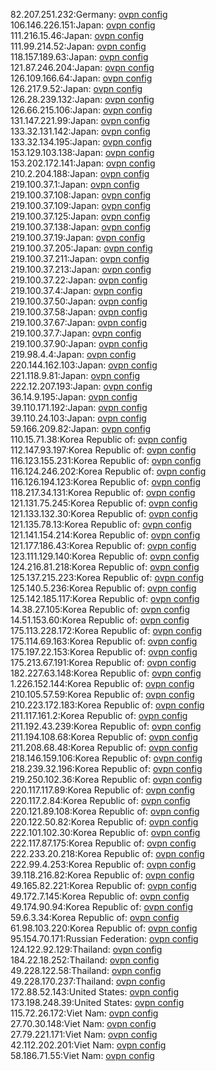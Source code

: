 82.207.251.232:Germany: [ovpn config](vpn/82_207_251_232.ovpn)  
106.146.226.151:Japan: [ovpn config](vpn/106_146_226_151.ovpn)  
111.216.15.46:Japan: [ovpn config](vpn/111_216_15_46.ovpn)  
111.99.214.52:Japan: [ovpn config](vpn/111_99_214_52.ovpn)  
118.157.189.63:Japan: [ovpn config](vpn/118_157_189_63.ovpn)  
121.87.246.204:Japan: [ovpn config](vpn/121_87_246_204.ovpn)  
126.109.166.64:Japan: [ovpn config](vpn/126_109_166_64.ovpn)  
126.217.9.52:Japan: [ovpn config](vpn/126_217_9_52.ovpn)  
126.28.239.132:Japan: [ovpn config](vpn/126_28_239_132.ovpn)  
126.66.215.106:Japan: [ovpn config](vpn/126_66_215_106.ovpn)  
131.147.221.99:Japan: [ovpn config](vpn/131_147_221_99.ovpn)  
133.32.131.142:Japan: [ovpn config](vpn/133_32_131_142.ovpn)  
133.32.134.195:Japan: [ovpn config](vpn/133_32_134_195.ovpn)  
153.129.103.138:Japan: [ovpn config](vpn/153_129_103_138.ovpn)  
153.202.172.141:Japan: [ovpn config](vpn/153_202_172_141.ovpn)  
210.2.204.188:Japan: [ovpn config](vpn/210_2_204_188.ovpn)  
219.100.37.1:Japan: [ovpn config](vpn/219_100_37_1.ovpn)  
219.100.37.108:Japan: [ovpn config](vpn/219_100_37_108.ovpn)  
219.100.37.109:Japan: [ovpn config](vpn/219_100_37_109.ovpn)  
219.100.37.125:Japan: [ovpn config](vpn/219_100_37_125.ovpn)  
219.100.37.138:Japan: [ovpn config](vpn/219_100_37_138.ovpn)  
219.100.37.19:Japan: [ovpn config](vpn/219_100_37_19.ovpn)  
219.100.37.205:Japan: [ovpn config](vpn/219_100_37_205.ovpn)  
219.100.37.211:Japan: [ovpn config](vpn/219_100_37_211.ovpn)  
219.100.37.213:Japan: [ovpn config](vpn/219_100_37_213.ovpn)  
219.100.37.22:Japan: [ovpn config](vpn/219_100_37_22.ovpn)  
219.100.37.4:Japan: [ovpn config](vpn/219_100_37_4.ovpn)  
219.100.37.50:Japan: [ovpn config](vpn/219_100_37_50.ovpn)  
219.100.37.58:Japan: [ovpn config](vpn/219_100_37_58.ovpn)  
219.100.37.67:Japan: [ovpn config](vpn/219_100_37_67.ovpn)  
219.100.37.7:Japan: [ovpn config](vpn/219_100_37_7.ovpn)  
219.100.37.90:Japan: [ovpn config](vpn/219_100_37_90.ovpn)  
219.98.4.4:Japan: [ovpn config](vpn/219_98_4_4.ovpn)  
220.144.162.103:Japan: [ovpn config](vpn/220_144_162_103.ovpn)  
221.118.9.81:Japan: [ovpn config](vpn/221_118_9_81.ovpn)  
222.12.207.193:Japan: [ovpn config](vpn/222_12_207_193.ovpn)  
36.14.9.195:Japan: [ovpn config](vpn/36_14_9_195.ovpn)  
39.110.171.192:Japan: [ovpn config](vpn/39_110_171_192.ovpn)  
39.110.24.103:Japan: [ovpn config](vpn/39_110_24_103.ovpn)  
59.166.209.82:Japan: [ovpn config](vpn/59_166_209_82.ovpn)  
110.15.71.38:Korea Republic of: [ovpn config](vpn/110_15_71_38.ovpn)  
112.147.93.197:Korea Republic of: [ovpn config](vpn/112_147_93_197.ovpn)  
116.123.155.231:Korea Republic of: [ovpn config](vpn/116_123_155_231.ovpn)  
116.124.246.202:Korea Republic of: [ovpn config](vpn/116_124_246_202.ovpn)  
116.126.194.123:Korea Republic of: [ovpn config](vpn/116_126_194_123.ovpn)  
118.217.34.131:Korea Republic of: [ovpn config](vpn/118_217_34_131.ovpn)  
121.131.75.245:Korea Republic of: [ovpn config](vpn/121_131_75_245.ovpn)  
121.133.132.30:Korea Republic of: [ovpn config](vpn/121_133_132_30.ovpn)  
121.135.78.13:Korea Republic of: [ovpn config](vpn/121_135_78_13.ovpn)  
121.141.154.214:Korea Republic of: [ovpn config](vpn/121_141_154_214.ovpn)  
121.177.186.43:Korea Republic of: [ovpn config](vpn/121_177_186_43.ovpn)  
123.111.129.140:Korea Republic of: [ovpn config](vpn/123_111_129_140.ovpn)  
124.216.81.218:Korea Republic of: [ovpn config](vpn/124_216_81_218.ovpn)  
125.137.215.223:Korea Republic of: [ovpn config](vpn/125_137_215_223.ovpn)  
125.140.5.236:Korea Republic of: [ovpn config](vpn/125_140_5_236.ovpn)  
125.142.185.117:Korea Republic of: [ovpn config](vpn/125_142_185_117.ovpn)  
14.38.27.105:Korea Republic of: [ovpn config](vpn/14_38_27_105.ovpn)  
14.51.153.60:Korea Republic of: [ovpn config](vpn/14_51_153_60.ovpn)  
175.113.228.172:Korea Republic of: [ovpn config](vpn/175_113_228_172.ovpn)  
175.114.69.163:Korea Republic of: [ovpn config](vpn/175_114_69_163.ovpn)  
175.197.22.153:Korea Republic of: [ovpn config](vpn/175_197_22_153.ovpn)  
175.213.67.191:Korea Republic of: [ovpn config](vpn/175_213_67_191.ovpn)  
182.227.63.148:Korea Republic of: [ovpn config](vpn/182_227_63_148.ovpn)  
1.226.152.144:Korea Republic of: [ovpn config](vpn/1_226_152_144.ovpn)  
210.105.57.59:Korea Republic of: [ovpn config](vpn/210_105_57_59.ovpn)  
210.223.172.183:Korea Republic of: [ovpn config](vpn/210_223_172_183.ovpn)  
211.117.161.2:Korea Republic of: [ovpn config](vpn/211_117_161_2.ovpn)  
211.192.43.239:Korea Republic of: [ovpn config](vpn/211_192_43_239.ovpn)  
211.194.108.68:Korea Republic of: [ovpn config](vpn/211_194_108_68.ovpn)  
211.208.68.48:Korea Republic of: [ovpn config](vpn/211_208_68_48.ovpn)  
218.146.159.106:Korea Republic of: [ovpn config](vpn/218_146_159_106.ovpn)  
218.239.32.196:Korea Republic of: [ovpn config](vpn/218_239_32_196.ovpn)  
219.250.102.36:Korea Republic of: [ovpn config](vpn/219_250_102_36.ovpn)  
220.117.117.89:Korea Republic of: [ovpn config](vpn/220_117_117_89.ovpn)  
220.117.2.84:Korea Republic of: [ovpn config](vpn/220_117_2_84.ovpn)  
220.121.89.108:Korea Republic of: [ovpn config](vpn/220_121_89_108.ovpn)  
220.122.50.82:Korea Republic of: [ovpn config](vpn/220_122_50_82.ovpn)  
222.101.102.30:Korea Republic of: [ovpn config](vpn/222_101_102_30.ovpn)  
222.117.87.175:Korea Republic of: [ovpn config](vpn/222_117_87_175.ovpn)  
222.233.20.218:Korea Republic of: [ovpn config](vpn/222_233_20_218.ovpn)  
222.99.4.253:Korea Republic of: [ovpn config](vpn/222_99_4_253.ovpn)  
39.118.216.82:Korea Republic of: [ovpn config](vpn/39_118_216_82.ovpn)  
49.165.82.221:Korea Republic of: [ovpn config](vpn/49_165_82_221.ovpn)  
49.172.7.145:Korea Republic of: [ovpn config](vpn/49_172_7_145.ovpn)  
49.174.90.94:Korea Republic of: [ovpn config](vpn/49_174_90_94.ovpn)  
59.6.3.34:Korea Republic of: [ovpn config](vpn/59_6_3_34.ovpn)  
61.98.103.220:Korea Republic of: [ovpn config](vpn/61_98_103_220.ovpn)  
95.154.70.171:Russian Federation: [ovpn config](vpn/95_154_70_171.ovpn)  
124.122.92.129:Thailand: [ovpn config](vpn/124_122_92_129.ovpn)  
184.22.18.252:Thailand: [ovpn config](vpn/184_22_18_252.ovpn)  
49.228.122.58:Thailand: [ovpn config](vpn/49_228_122_58.ovpn)  
49.228.170.237:Thailand: [ovpn config](vpn/49_228_170_237.ovpn)  
172.88.52.143:United States: [ovpn config](vpn/172_88_52_143.ovpn)  
173.198.248.39:United States: [ovpn config](vpn/173_198_248_39.ovpn)  
115.72.26.172:Viet Nam: [ovpn config](vpn/115_72_26_172.ovpn)  
27.70.30.148:Viet Nam: [ovpn config](vpn/27_70_30_148.ovpn)  
27.79.221.171:Viet Nam: [ovpn config](vpn/27_79_221_171.ovpn)  
42.112.202.201:Viet Nam: [ovpn config](vpn/42_112_202_201.ovpn)  
58.186.71.55:Viet Nam: [ovpn config](vpn/58_186_71_55.ovpn)  
